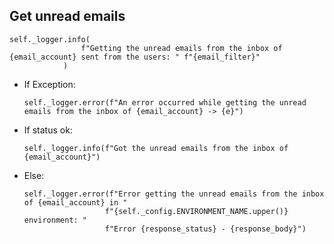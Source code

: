 ## Get unread emails
```
self._logger.info(
                f"Getting the unread emails from the inbox of {email_account} sent from the users: " f"{email_filter}"
            )
```
* If Exception:
  ```
  self._logger.error(f"An error occurred while getting the unread emails from the inbox of {email_account} -> {e}")
  ```
* If status ok:
  ```
  self._logger.info(f"Got the unread emails from the inbox of {email_account}")
  ```
* Else:
  ```
  self._logger.error(f"Error getting the unread emails from the inbox of {email_account} in "
                    f"{self._config.ENVIRONMENT_NAME.upper()} environment: "
                    f"Error {response_status} - {response_body}")
  ```